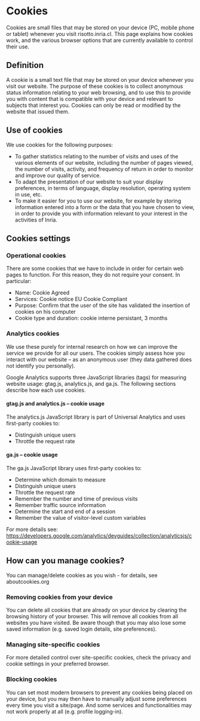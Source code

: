 # Cookies

Cookies are small files that may be stored on your device (PC, mobile phone or tablet) whenever you visit risotto.inria.cl. This page explains how cookies work, and the various browser options that are currently available to control their use.

## Definition
A cookie is a small text file that may be stored on your device whenever you visit our website. The purpose of these cookies is to collect anonymous status information relating to your web browsing, and to use this to provide you with content that is compatible with your device and relevant to subjects that interest you. Cookies can only be read or modified by the website that issued them.

## Use of cookies
We use cookies for the following purposes:

- To gather statistics relating to the number of visits and uses of the various elements of our website, including the number of pages viewed, the number of visits, activity, and frequency of return in order to monitor and improve our quality of service.
- To adapt the presentation of our website to suit your display preferences, in terms of language, display resolution, operating system in use, etc.
- To make it easier for you to use our website, for example by storing information entered into a form or the data that you have chosen to view, in order to provide you with information relevant to your interest in the activities of Inria.

## Cookies settings

### Operational cookies
There are some cookies that we have to include in order for certain web pages to function. For this reason, they do not require your consent. In particular:

- Name: Cookie Agreed
- Services: Cookie notice EU Cookie Compliant
- Purpose: Confirm that the user of the site has validated the insertion of cookies on his computer
- Cookie type and duration: cookie interne persistant, 3 months

### Analytics cookies
We use these purely for internal research on how we can improve the service we provide for all our users. The cookies simply assess how you interact with our website – as an anonymous user (they data gathered does not identify you personally).

Google Analytics supports three JavaScript libraries (tags) for measuring website usage: gtag.js, analytics.js, and ga.js. The following sections describe how each use cookies.

#### gtag.js and analytics.js – cookie usage
The analytics.js JavaScript library is part of Universal Analytics and uses first-party cookies to:

- Distinguish unique users
- Throttle the request rate

#### ga.js – cookie usage
The ga.js JavaScript library uses first-party cookies to:

- Determine which domain to measure
- Distinguish unique users
- Throttle the request rate
- Remember the number and time of previous visits
- Remember traffic source information
- Determine the start and end of a session
- Remember the value of visitor-level custom variables

For more details see: 
https://developers.google.com/analytics/devguides/collection/analyticsjs/cookie-usage

## How can you manage cookies?
You can manage/delete cookies as you wish - for details, see aboutcookies.org

### Removing cookies from your device
You can delete all cookies that are already on your device by clearing the browsing history of your browser. This will remove all cookies from all websites you have visited.
Be aware though that you may also lose some saved information (e.g. saved login details, site preferences).

### Managing site-specific cookies
For more detailed control over site-specific cookies, check the privacy and cookie settings in your preferred browser.

### Blocking cookies
You can set most modern browsers to prevent any cookies being placed on your device, but you may then have to manually adjust some preferences every time you visit a site/page. And some services and functionalities may not work properly at all (e.g. profile logging-in).

